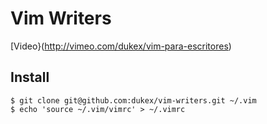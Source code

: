 # Vim Writers

[Video}(http://vimeo.com/dukex/vim-para-escritores)

## Install

```
$ git clone git@github.com:dukex/vim-writers.git ~/.vim  
$ echo 'source ~/.vim/vimrc' > ~/.vimrc
```

